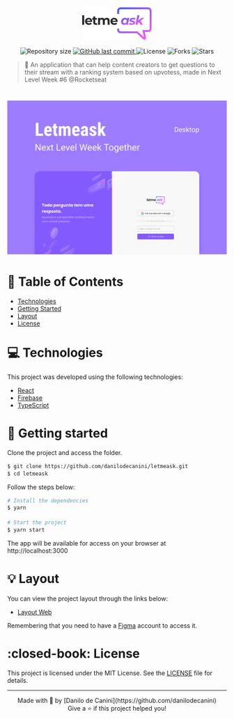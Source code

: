 <p align="center">
  <img alt="Letmeask" src="src/assets/images/logo.svg" width="160px">
</p>

<p align="center">
  <img alt="Repository size" src="https://img.shields.io/github/repo-size/danilodecanini/letmeask?color=5965E0&&labelColor=121214">

  <a href="https://github.com/danilodecanini/proffy/commits/master">
    <img alt="GitHub last commit" src="https://img.shields.io/github/last-commit/danilodecanini/letmeask?color=5965E0&&labelColor=121214">
  </a>

  <img  src="https://img.shields.io/static/v1?label=license&message=MIT&color=5965E0&labelColor=121214" alt="License">
  
  <img src="https://img.shields.io/github/forks/danilodecanini/letmeask?label=forks&message=MIT&color=5965E0&labelColor=121214" alt="Forks">

  <img src="https://img.shields.io/github/stars/danilodecanini/letmeask?label=stars&message=MIT&color=5965E0&labelColor=121214" alt="Stars">
</p>

> :rocket: An application that can help content creators to get questions to their stream with a ranking system based on upvotess, made in Next Level Week #6 @Rocketseat

<h1 align="center">
    <img alt="Letmeask" title="Letmeask" src=".github/project-cover.svg" />
</h1>

# :pushpin: Table of Contents

- [Technologies](#computer-technologies)
- [Getting Started](#rocket-getting-started)
- [Layout](#bulb-layout)
- [License](#closed_book-license)

# :computer: Technologies

This project was developed using the following technologies:

- [React](https://reactjs.org)
- [Firebase](https://firebase.google.com/)
- [TypeScript](https://www.typescriptlang.org/)

# :rocket: Getting started

Clone the project and access the folder.

```bash
$ git clone https://github.com/danilodecanini/letmeask.git
$ cd letmeask
```

Follow the steps below:

```bash
# Install the dependencies
$ yarn

# Start the project
$ yarn start
```

The app will be available for access on your browser at http://localhost:3000

# :bulb: Layout

You can view the project layout through the links below:

- [Layout Web](https://www.figma.com/file/u0BQK8rCf2KgzcukdRRCWh/Letmeask/duplicate)

Remembering that you need to have a [Figma](http://figma.com/) account to access it.

# :closed-book: License

This project is licensed under the MIT License. See the [LICENSE](LICENSE) file for details.

---

<p align="center">Made with 💜 by [Danilo de Canini](https://github.com/danilodecanini) </br>
Give a ⭐️ if this project helped you!

</p>
